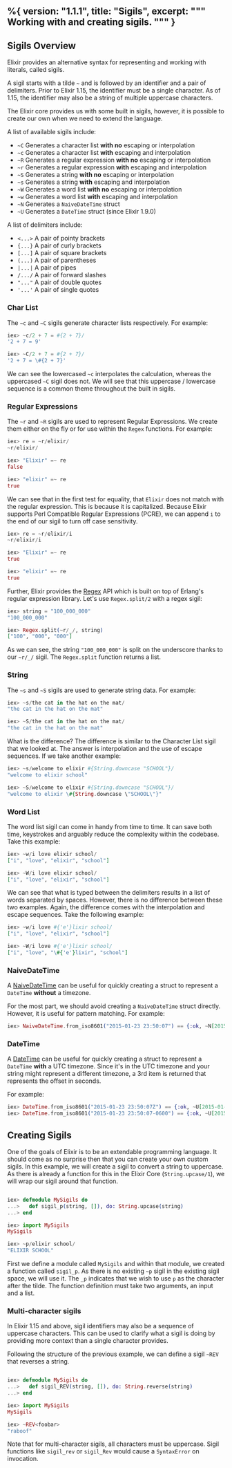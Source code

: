 %{
  version: "1.1.1",
  title: "Sigils",
  excerpt: """
  Working with and creating sigils.
  """
}
---

## Sigils Overview

Elixir provides an alternative syntax for representing and working with literals, called sigils.

A sigil starts with a tilde `~` and is followed by an identifier and a pair of delimiters. Prior to Elixir 1.15, the identifier must be a single character. As of 1.15, the identifier may also be a string of multiple uppercase characters.

The Elixir core provides us with some built in sigils, however, it is possible to create our own when we need to extend the language. 

A list of available sigils include:

- `~C` Generates a character list **with no** escaping or interpolation
- `~c` Generates a character list **with** escaping and interpolation
- `~R` Generates a regular expression **with no** escaping or interpolation
- `~r` Generates a regular expression **with** escaping and interpolation
- `~S` Generates a string **with no** escaping or interpolation
- `~s` Generates a string **with** escaping and interpolation
- `~W` Generates a word list **with no** escaping or interpolation
- `~w` Generates a word list **with** escaping and interpolation
- `~N` Generates a `NaiveDateTime` struct
- `~U` Generates a `DateTime` struct (since Elixir 1.9.0)

A list of delimiters include:

- `<...>` A pair of pointy brackets
- `{...}` A pair of curly brackets
- `[...]` A pair of square brackets
- `(...)` A pair of parentheses
- `|...|` A pair of pipes
- `/.../` A pair of forward slashes
- `"..."` A pair of double quotes
- `'...'` A pair of single quotes

### Char List

The `~c` and `~C` sigils generate character lists respectively.
For example:

```elixir
iex> ~c/2 + 7 = #{2 + 7}/
'2 + 7 = 9'

iex> ~C/2 + 7 = #{2 + 7}/
'2 + 7 = \#{2 + 7}'
```

We can see the lowercased `~c` interpolates the calculation, whereas the uppercased `~C` sigil does not.
We will see that this uppercase / lowercase sequence is a common theme throughout the built in sigils.

### Regular Expressions

The `~r` and `~R` sigils are used to represent Regular Expressions.
We create them either on the fly or for use within the `Regex` functions.
For example:

```elixir
iex> re = ~r/elixir/
~r/elixir/

iex> "Elixir" =~ re
false

iex> "elixir" =~ re
true
```

We can see that in the first test for equality, that `Elixir` does not match with the regular expression.
This is because it is capitalized.
Because Elixir supports Perl Compatible Regular Expressions (PCRE), we can append `i` to the end of our sigil to turn off case sensitivity.

```elixir
iex> re = ~r/elixir/i
~r/elixir/i

iex> "Elixir" =~ re
true

iex> "elixir" =~ re
true
```

Further, Elixir provides the [Regex](https://hexdocs.pm/elixir/Regex.html) API which is built on top of Erlang's regular expression library.
Let's use `Regex.split/2` with a regex sigil:

```elixir
iex> string = "100_000_000"
"100_000_000"

iex> Regex.split(~r/_/, string)
["100", "000", "000"]
```

As we can see, the string `"100_000_000"` is split on the underscore thanks to our `~r/_/` sigil.
The `Regex.split` function returns a list.

### String

The `~s` and `~S` sigils are used to generate string data.
For example:

```elixir
iex> ~s/the cat in the hat on the mat/
"the cat in the hat on the mat"

iex> ~S/the cat in the hat on the mat/
"the cat in the hat on the mat"
```

What is the difference? The difference is similar to the Character List sigil that we looked at.
The answer is interpolation and the use of escape sequences.
If we take another example:

```elixir
iex> ~s/welcome to elixir #{String.downcase "SCHOOL"}/
"welcome to elixir school"

iex> ~S/welcome to elixir #{String.downcase "SCHOOL"}/
"welcome to elixir \#{String.downcase \"SCHOOL\"}"
```

### Word List

The word list sigil can come in handy from time to time.
It can save both time, keystrokes and arguably reduce the complexity within the codebase.
Take this example:

```elixir
iex> ~w/i love elixir school/
["i", "love", "elixir", "school"]

iex> ~W/i love elixir school/
["i", "love", "elixir", "school"]
```

We can see that what is typed between the delimiters results in a list of words separated by spaces.
However, there is no difference between these two examples.
Again, the difference comes with the interpolation and escape sequences.
Take the following example:

```elixir
iex> ~w/i love #{'e'}lixir school/
["i", "love", "elixir", "school"]

iex> ~W/i love #{'e'}lixir school/
["i", "love", "\#{'e'}lixir", "school"]
```

### NaiveDateTime

A [NaiveDateTime](https://hexdocs.pm/elixir/NaiveDateTime.html) can be useful for quickly creating a struct to represent a `DateTime` **without** a timezone.

For the most part, we should avoid creating a `NaiveDateTime` struct directly.
However, it is useful for pattern matching.
For example:

```elixir
iex> NaiveDateTime.from_iso8601("2015-01-23 23:50:07") == {:ok, ~N[2015-01-23 23:50:07]}
```

### DateTime

A [DateTime](https://hexdocs.pm/elixir/DateTime.html) can be useful for quickly creating
a struct to represent a `DateTime` **with** a UTC timezone. Since it's in the UTC timezone
and your string might represent a different timezone, a 3rd item is returned that represents
the offset in seconds.

For example:

```elixir
iex> DateTime.from_iso8601("2015-01-23 23:50:07Z") == {:ok, ~U[2015-01-23 23:50:07Z], 0}
iex> DateTime.from_iso8601("2015-01-23 23:50:07-0600") == {:ok, ~U[2015-01-24 05:50:07Z], -21600}
```

## Creating Sigils

One of the goals of Elixir is to be an extendable programming language.
It should come as no surprise then that you can create your own custom sigils.
In this example, we will create a sigil to convert a string to uppercase.
As there is already a function for this in the Elixir Core (`String.upcase/1`), we will wrap our sigil around that function.

```elixir

iex> defmodule MySigils do
...>   def sigil_p(string, []), do: String.upcase(string)
...> end

iex> import MySigils
MySigils

iex> ~p/elixir school/
"ELIXIR SCHOOL"
```

First we define a module called `MySigils` and within that module, we created a function called `sigil_p`.
As there is no existing `~p` sigil in the existing sigil space, we will use it.
The `_p` indicates that we wish to use `p` as the character after the tilde.
The function definition must take two arguments, an input and a list.

### Multi-character sigils

In Elixir 1.15 and above, sigil identifiers may also be a sequence of uppercase characters. This can be used to clarify what a sigil is doing by providing more context than a single character provides.

Following the structure of the previous example, we can define a sigil `~REV` that reverses a string.

```elixir

iex> defmodule MySigils do
...>   def sigil_REV(string, []), do: String.reverse(string)
...> end

iex> import MySigils
MySigils

iex> ~REV<foobar>
"raboof"
```

Note that for multi-character sigils, all characters must be uppercase. Sigil functions like `sigil_rev` or `sigil_Rev` would cause a `SyntaxError` on invocation.
